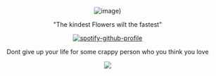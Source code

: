 <div align="center">
 
 ![image](https://static.wikia.nocookie.net/houkai-star-rail/images/7/7a/Sunday_Gift_of_Odyssey_2.7.png/revision/latest/scale-to-width-down/250?cb=20241209223633))

"The kindest Flowers wilt the fastest"

[![spotify-github-profile](https://spotify-github-profile.kittinanx.com/api/view?uid=31usv2agjy2dc2ibjpln5faphf7y&cover_image=true&theme=natemoo-re&show_offline=false&background_color=121212&interchange=false&bar_color=ADD8E6&bar_color_cover=false)](https://github.com/kittinan/spotify-github-profile)


Dont give up your life for some crappy person who you think you love


![](https://komarev.com/ghpvc/?username=HeavenPiercehim&+color=blue&label=angles )



</div>

